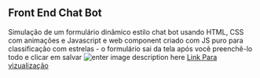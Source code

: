 ## **Front End Chat Bot**

Simulação de um formulário dinâmico estilo chat bot
usando HTML, CSS com animações e Javascript e web component criado com JS puro
para classificação com estrelas - o formulário sai da tela após você preenchê-lo todo e clicar em salvar
![enter image description here](https://i.ibb.co/SccWxFW/Captura-de-tela-2021-09-14-164202.png)
[Link Para vizualização](https://quizzical-shaw-7deb9f.netlify.app/)
